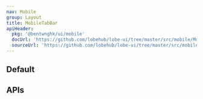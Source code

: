 ```yaml
---
nav: Mobile
group: Layout
title: MobileTabBar
apiHeader:
  pkg: '@bentwnghk/ui/mobile'
  docUrl: 'https://github.com/lobehub/lobe-ui/tree/master/src/mobile/MobileTabBar/index.md'
  sourceUrl: 'https://github.com/lobehub/lobe-ui/tree/master/src/mobile/MobileTabBar/index.tsx'
---
```


## Default

<code src="./demos/index.tsx" center></code>

## APIs

<API></API>
